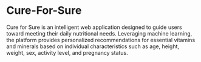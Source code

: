 # Cure-For-Sure
Cure for Sure is an intelligent web application designed to guide users toward meeting their daily nutritional needs. Leveraging machine learning, the platform provides personalized recommendations for essential vitamins and minerals based on individual characteristics such as age, height, weight, sex, activity level, and pregnancy status.
